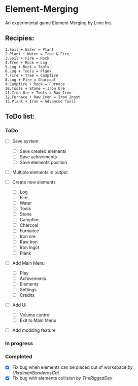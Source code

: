 # Element-Merging
An experimental game Element Merging by Lime Inc.

## Recipies:
```
1.Soil + Water = Plant
2.Plant + Water = Tree & Fire
3.Soil + Fire = Rock
4.Tree + Rock = Log
5.Log + Rock = Tools
6.Log + Tools = Plank
7.Fire + Tree = Campfire
8.Log + Fire = Charcoal
9.Campfire + Rock = Furnace
10.Tools + Stone = Iron Ore
11.Iron Ore + Tools = Raw Iron
12.Furnace + Raw Iron = Iron Ingot
13.Plank + Iron = Advanced Tools
```
## ToDo list:

### ToDo
- [ ] Save system
  - [ ] Save created elements
  - [ ] Save achivements
  - [ ] Save elements position

- [ ] Multiple elements in output

- [ ] Create new elements
  - [ ] Log
  - [ ] Fire
  - [ ] Water
  - [ ] Tools
  - [ ] Stone
  - [ ] Campfire
  - [ ] Charcoal
  - [ ] Furnance
  - [ ] Iron ore
  - [ ] Raw Iron
  - [ ] Iron Ingot
  - [ ] Plank

- [ ] Add Main Menu
  - [ ] Play
  - [ ] Achivements
  - [ ] Elements
  - [ ] Settings
  - [ ] Credits

- [ ] Add UI
  - [ ] Volume control
  - [ ] Exit to Main Menu

- [ ] Add modding feature

### In progress

### Completed

- [x] Fix bug when elements can be placed out of workspace *by UkrainianBanderasCat*
- [x] Fix bug with elements collision *by TheRiggedDev*
